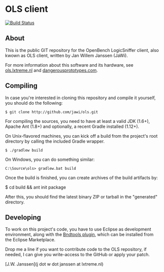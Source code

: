 # OLS client

[![Build Status](https://drone.io/github.com/jawi/ols/status.png)](https://drone.io/github.com/jawi/ols/latest)

## About

This is the public GIT repository for the OpenBench LogicSniffer client, also
kwown as OLS client, written by Jan Willem Janssen (JaWi).

For more information about this software and its hardware, see
[ols.lxtreme.nl](http://ols.lxtreme.nl)
and
[dangerousprototypes.com](http://dangerousprototypes.com/open-logic-sniffer).

## Compiling

In case you're interested in cloning this repository and compile it yourself,
you should do the following:

    $ git clone http://github.com/jawi/ols.git

For compiling the sources, you need to have at least a valid JDK (1.6+), Apache
Ant (1.8+) and optionally, a recent Gradle installed (1.12+).

On Unix-flavored machines, you can kick off a build from the project's root
directory by calling the included Gradle wrapper.

    $ ./gradlew build

On Windows, you can do something similar:

    C:\Source\ols> gradlew.bat build

Once the build is finished, you can create archives of the build artifacts by:

  $ cd build && ant init package


After this, you should find the latest binary ZIP or tarball in the "generated"
directory.

## Developing

To work on this project's code, you have to use Eclipse as development
environment, along with the [Bndtools plugin](http://bndtools.org/), which can
be installed from the Eclipse Marketplace.

Drop me a line if you want to contribute code to the OLS repository, if needed,
I can give you write-access to the GitHub or apply your patch.

  [J.W. Janssen](j dot w dot janssen at lxtreme.nl)


